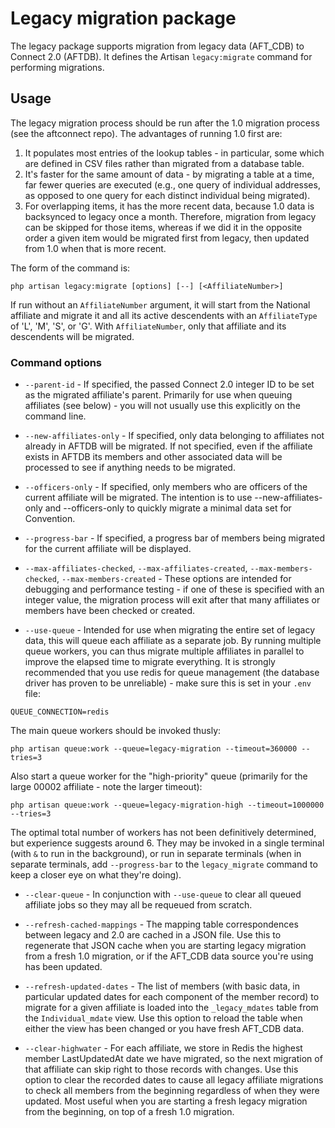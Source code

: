 # Legacy migration package

The legacy package supports migration from legacy data (AFT_CDB) to Connect 2.0 (AFTDB). It defines the Artisan `legacy:migrate` command for performing migrations.

## Usage

The legacy migration process should be run after the 1.0 migration process (see the aftconnect repo). The advantages of running 1.0 first are:

1. It populates most entries of the lookup tables - in particular, some which are defined in CSV files rather than migrated from a database table.
1. It's faster for the same amount of data - by migrating a table at a time, far fewer queries are executed (e.g., one query of individual addresses, as opposed to one query for each distinct individual being migrated).
1. For overlapping items, it has the more recent data, because 1.0 data is backsynced to legacy once a month. Therefore, migration from legacy can be skipped for those items, whereas if we did it in the opposite order a given item would be migrated first from legacy, then updated from 1.0 when that is more recent.

The form of the command is:

```
php artisan legacy:migrate [options] [--] [<AffiliateNumber>]
```

If run without an `AffiliateNumber` argument, it will start from the National affiliate and migrate it and all its active descendents with an `AffiliateType` of 'L', 'M', 'S', or 'G'. With `AffiliateNumber`, only that affiliate and its descendents will be migrated.

### Command options

* `--parent-id` - If specified, the passed Connect 2.0 integer ID to be set as the migrated affiliate's parent. Primarily for use when queuing affiliates (see below) - you will not usually use this explicitly on the command line.

* `--new-affiliates-only` - If specified, only data belonging to affiliates not already in AFTDB will be migrated. If not specified, even if the affiliate exists in AFTDB its members and other associated data will be processed to see if anything needs to be migrated. 

* `--officers-only` - If specified, only members who are officers of the current affiliate will be migrated. The intention is to use --new-affiliates-only and --officers-only to quickly migrate a minimal data set for Convention.

* `--progress-bar` - If specified, a progress bar of members being migrated for the current affiliate will be displayed.

* `--max-affiliates-checked`, `--max-affiliates-created`, `--max-members-checked`, `--max-members-created` - These options are intended for debugging and performance testing - if one of these is specified with an integer value, the migration process will exit after that many affiliates or members have been checked or created.

* `--use-queue` - Intended for use when migrating the entire set of legacy data, this will queue each affiliate as a separate job. By running multiple queue workers, you can thus migrate multiple affiliates in parallel to improve the elapsed time to migrate everything. It is strongly recommended that you use redis for queue management (the database driver has proven to be unreliable) - make sure this is set in your `.env` file:

```QUEUE_CONNECTION=redis```

The main queue workers should be invoked thusly:

```
php artisan queue:work --queue=legacy-migration --timeout=360000 --tries=3
```

Also start a queue worker for the "high-priority" queue (primarily for the large 00002 affiliate - note the larger timeout):

```
php artisan queue:work --queue=legacy-migration-high --timeout=1000000 --tries=3
```

The optimal total number of workers has not been definitively determined, but experience suggests around 6. They may be invoked in a single terminal (with `&` to run in the background), or run in separate terminals (when in separate terminals, add `--progress-bar`  to the `legacy_migrate` command to keep a closer eye on what they're doing).

* `--clear-queue` - In conjunction with `--use-queue` to clear all queued affiliate jobs so they may all be requeued from scratch.

* `--refresh-cached-mappings` - The mapping table correspondences between legacy and 2.0 are cached in a JSON file. Use this to regenerate that JSON cache when you are starting legacy migration from a fresh 1.0 migration, or if the AFT_CDB data source you're using has been updated.

* `--refresh-updated-dates` - The list of members (with basic data, in particular updated dates for each component of the member record) to migrate for a given affiliate is loaded into the `_legacy_mdates` table from the `Individual_mdate` view. Use this option to reload the table when either the view has been changed or you have fresh AFT_CDB data.

* `--clear-highwater` - For each affiliate, we store in Redis the highest member LastUpdatedAt date we have migrated, so the next migration of that affiliate can skip right to those records with changes. Use this option to clear the recorded dates to cause all legacy affiliate migrations to check all members from the beginning regardless of when they were updated. Most useful when you are starting a fresh legacy migration from the beginning, on top of a fresh 1.0 migration.
